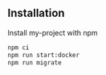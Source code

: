 ## Installation

Install my-project with npm

```bash
npm ci
npm run start:docker
npm run migrate
```
